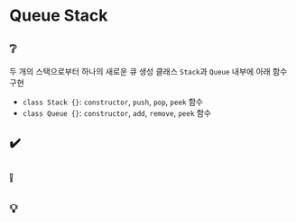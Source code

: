 # Queue Stack

## ❔
두 개의 스택으로부터 하나의 새로운 큐 생성
클래스 `Stack`과 `Queue` 내부에 아래 함수 구현  
- `class Stack {}`: `constructor`, `push`, `pop`, `peek` 함수
- `class Queue {}`: `constructor`, `add`, `remove`, `peek` 함수

## ✔️

## ❕

## 💡
